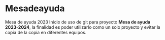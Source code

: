 # Mesadeayuda
Mesa de ayuda 2023
Inicio de uso de git para proyecto <strong>Mesa de ayuda 2023-2024</strong>, la finalidad es poder utilizarlo como un solo proyecto y evitar la copia de la copia en diferentes equipos.
